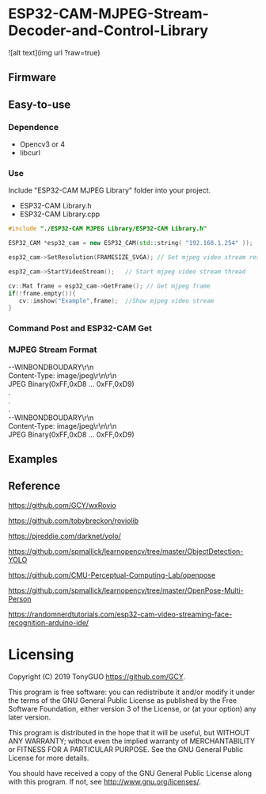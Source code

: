 # ESP32-CAM-MJPEG-Stream-Decoder-and-Control-Library

![alt text](img url ?raw=true)

## Firmware

## Easy-to-use

### Dependence
- Opencv3 or 4
- libcurl

### Use
Include "ESP32-CAM MJPEG Library" folder into your project. </br>
- ESP32-CAM Library.h
- ESP32-CAM Library.cpp

```cpp
#include "./ESP32-CAM MJPEG Library/ESP32-CAM Library.h"

ESP32_CAM *esp32_cam = new ESP32_CAM(std::string( "192.168.1.254" ));   //ESP32-CAM local IP address

esp32_cam->SetResolution(FRAMESIZE_SVGA); // Set mjpeg video stream resolution

esp32_cam->StartVideoStream();   // Start mjpeg video stream thread

cv::Mat frame = esp32_cam->GetFrame(); // Get mjpeg frame
if(!frame.empty()){
   cv::imshow("Example",frame);  //Show mjpeg video stream
}

```
   

### Command Post and ESP32-CAM Get

   
### MJPEG Stream Format

--WINBONDBOUDARY\r\n </br>
Content-Type: image/jpeg\r\n\r\n </br>
JPEG Binary(0xFF,0xD8 ... 0xFF,0xD9) </br>
. </br>
. </br>
. </br>
--WINBONDBOUDARY\r\n </br>
Content-Type: image/jpeg\r\n\r\n </br>
JPEG Binary(0xFF,0xD8 ... 0xFF,0xD9) </br>   

## Examples

## Reference

https://github.com/GCY/wxRovio

https://github.com/tobybreckon/roviolib

https://pjreddie.com/darknet/yolo/

https://github.com/spmallick/learnopencv/tree/master/ObjectDetection-YOLO

https://github.com/CMU-Perceptual-Computing-Lab/openpose

https://github.com/spmallick/learnopencv/tree/master/OpenPose-Multi-Person

https://randomnerdtutorials.com/esp32-cam-video-streaming-face-recognition-arduino-ide/

Licensing
=======
Copyright (C) 2019  TonyGUO <https://github.com/GCY>.

This program is free software: you can redistribute it and/or modify
it under the terms of the GNU General Public License as published by
the Free Software Foundation, either version 3 of the License, or
(at your option) any later version.

This program is distributed in the hope that it will be useful,
but WITHOUT ANY WARRANTY; without even the implied warranty of
MERCHANTABILITY or FITNESS FOR A PARTICULAR PURPOSE.  See the
GNU General Public License for more details.

You should have received a copy of the GNU General Public License
along with this program.  If not, see <http://www.gnu.org/licenses/>.
